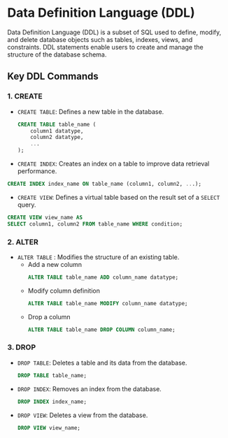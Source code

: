 # Data Definition Language (DDL)

Data Definition Language (DDL) is a subset of SQL used to define, modify, and delete database objects such as tables, indexes, views, and constraints. DDL statements enable users to create and manage the structure of the database schema.

## Key DDL Commands

### 1. CREATE

- `CREATE TABLE`: Defines a new table in the database.
  ```sql
  CREATE TABLE table_name (
      column1 datatype,
      column2 datatype,
      ...
  );
- `CREATE INDEX`: Creates an index on a table to improve data retrieval performance.

```sql
CREATE INDEX index_name ON table_name (column1, column2, ...);
```
- `CREATE VIEW`: Defines a virtual table based on the result set of a `SELECT` query.

```sql
CREATE VIEW view_name AS
SELECT column1, column2 FROM table_name WHERE condition;
```

### 2. ALTER

- `ALTER TABLE` : Modifies the structure of an existing table.
  - Add a new column
    ```sql
    ALTER TABLE table_name ADD column_name datatype;
    ```
  - Modify column definition
    ```sql
    ALTER TABLE table_name MODIFY column_name datatype;
    ````
  - Drop a column
    ```sql
    ALTER TABLE table_name DROP COLUMN column_name;
    ```

### 3. DROP
- `DROP TABLE`: Deletes a table and its data from the database.
  ```sql
  DROP TABLE table_name;
  ```
- `DROP INDEX`: Removes an index from the database.
  ```sql
  DROP INDEX index_name;
  ```
- `DROP VIEW`: Deletes a view from the database.
  ```sql
  DROP VIEW view_name;
  ```
